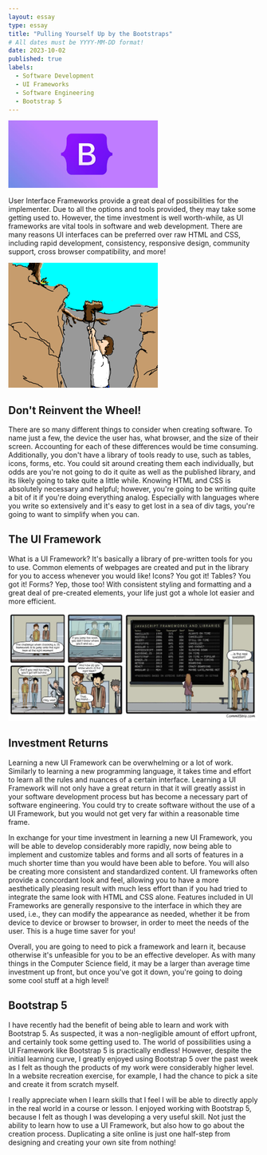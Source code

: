 ```yaml
---
layout: essay
type: essay
title: "Pulling Yourself Up by the Bootstraps"
# All dates must be YYYY-MM-DD format!
date: 2023-10-02
published: true
labels:
  - Software Development 
  - UI Frameworks
  - Software Engineering 
  - Bootstrap 5
---
```


<img width="300px" class="rounded float-start pe-4" src="../img/bootstrap-logo.jpeg">

  User Interface Frameworks provide a great deal of possibilities for the implementer. Due to all the options and tools provided, they may take some getting used to. However, the time investment is well worth-while, as UI frameworks are vital tools in software and web development. There are many reasons UI interfaces can be preferred over raw HTML and CSS, including rapid development, consistency, responsive design, community support, cross browser compatibility, and more! 

<img width="300px" class="rounded float-start pe-4" src="../img/boostrap-comic.png">

## Don't Reinvent the Wheel! 

There are so many different things to consider when creating software. To name just a few, the device the user has, what browser, and the size of their screen. Accounting for each of these differences would be time consuming. Additionally, you don't have a library of tools ready to use, such as tables, icons, forms, etc. You could sit around creating them each individually, but odds are you're not going to do it quite as well as the published library, and its likely going to take quite a little while. Knowing HTML and CSS is absolutely necessary and helpful; however, you're going to be writing quite a bit of it if you're doing everything analog. Especially with languages where you write so extensively and it's easy to get lost in a sea of div tags, you're going to want to simplify when you can. 

## The UI Framework

What is a UI Framework? It's basically a library of pre-written tools for you to use. Common elements of webpages are created and put in the library for you to access whenever you would like! Icons? You got it! Tables? You got it! Forms? Yep, those too! With consistent styling and formatting and a great deal of pre-created elements, your life just got a whole lot easier and more efficient. 

<img width="500px" class="rounded float-end pe-4" src="../img/UI-comic.jpeg">

## Investment Returns

Learning a new UI Framework can be overwhelming or a lot of work. Similarly to learning a new programming language, it takes time and effort to learn all the rules and nuances of a certain interface. Learning a UI Framework will not only have a great return in that it will greatly assist in your software development process but has become a necessary part of software engineering. You could try to create software without the use of a UI Framework, but you would not get very far within a reasonable time frame. 

In exchange for your time investment in learning a new UI Framework, you will be able to develop considerably more rapidly, now being able to implement and customize tables and forms and all sorts of features in a much shorter time than you would have been able to before. You will also be creating more consistent and standardized content. UI frameworks often provide a concordant look and feel, allowing you to have a more aesthetically pleasing result with much less effort than if you had tried to integrate the same look with HTML and CSS alone. Features included in UI Frameworks are generally responsive to the interface in which they are used, i.e., they can modify the appearance as needed, whether it be from device to device or browser to browser, in order to meet the needs of the user. This is a huge time saver for you! 

Overall, you are going to need to pick a framework and learn it, because otherwise it's unfeasible for you to be an effective developer. As with many things in the Computer Science field, it may be a larger than average time investment up front, but once you've got it down, you're going to doing some cool stuff at a high level! 

## Bootstrap 5 

I have recently had the benefit of being able to learn and work with Bootstrap 5. As suspected, it was a non-negligible amount of effort upfront, and certainly took some getting used to. The world of possibilities using a UI Framework like Bootstrap 5 is practically endless! However, despite the initial learning curve, I greatly enjoyed using Bootstrap 5 over the past week as I felt as though the products of my work were considerably higher level. In a website recreation exercise, for example, I had the chance to pick a site and create it from scratch myself. 

I really appreciate when I learn skills that I feel I will be able to directly apply in the real world in a course or lesson. I enjoyed working with Bootstrap 5, because I felt as though I was developing a very useful skill. Not just the ability to learn how to use a UI Framework, but also how to go about the creation process. Duplicating a site online is just one half-step from designing and creating your own site from nothing!
